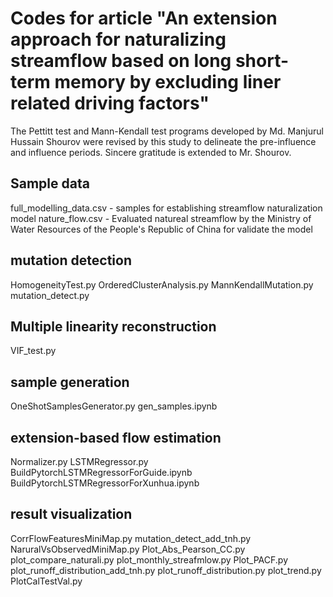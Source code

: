 # Codes for article "An extension approach for naturalizing streamflow based on long short-term memory by excluding liner related driving factors"

The Pettitt test and Mann-Kendall test programs developed by Md. Manjurul Hussain Shourov were revised by this study to delineate the pre-influence and influence periods. Sincere gratitude is extended to Mr. Shourov.

## Sample data
full_modelling_data.csv - samples for establishing streamflow naturalization model
nature_flow.csv - Evaluated natureal streamflow by the Ministry of Water Resources of the People's Republic of China for validate the model

## mutation detection

HomogeneityTest.py
OrderedClusterAnalysis.py
MannKendallMutation.py
mutation_detect.py

## Multiple linearity reconstruction

VIF_test.py


## sample generation

OneShotSamplesGenerator.py
gen_samples.ipynb


## extension-based flow estimation
Normalizer.py
LSTMRegressor.py
BuildPytorchLSTMRegressorForGuide.ipynb
BuildPytorchLSTMRegressorForXunhua.ipynb

## result visualization

CorrFlowFeaturesMiniMap.py
mutation_detect_add_tnh.py
NaruralVsObservedMiniMap.py
Plot_Abs_Pearson_CC.py
plot_compare_naturali.py
plot_monthly_streafmlow.py
Plot_PACF.py
plot_runoff_distribution_add_tnh.py
plot_runoff_distribution.py
plot_trend.py
PlotCalTestVal.py
